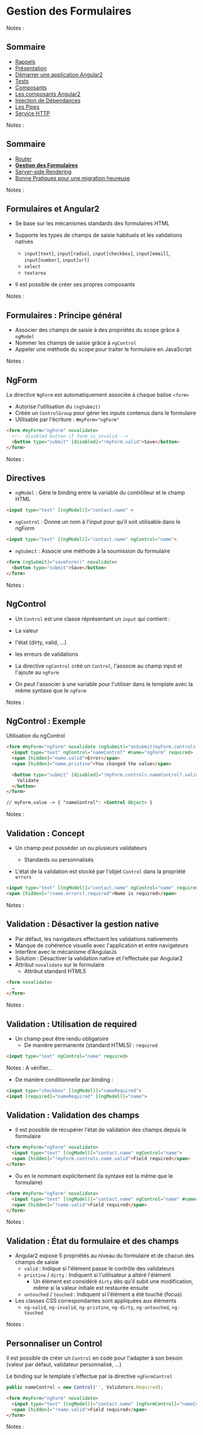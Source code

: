 # Gestion des Formulaires

<!-- .slide: class="page-title" -->

Notes :



## Sommaire

<!-- .slide: class="toc" -->

- [Rappels](#/1)
- [Présentation](#/2)
- [Démarrer une application Angular2](#/3)
- [Tests](#/4)
- [Composants](#/5)
- [Les composants Angular2](#/6)
- [Injection de Dépendances](#/7)
- [Les Pipes](#/8)
- [Service HTTP](#/9)

Notes :



## Sommaire

<!-- .slide: class="toc" -->

- [Router](#/10)
- **[Gestion des Formulaires](#/11)**
- [Server-side Rendering](#/12)
- [Bonne Pratiques pour une migration heureuse](#/13)

Notes :



## Formulaires et Angular2

- Se base sur les mécanismes standards des formulaires HTML
- Supporte les types de champs de saisie habituels et les validations natives
  - `input[text]`, `input[radio]`, `input[checkbox]`, `input[email]`, `input[number]`, `input[url]`
  - `select`
  - `textarea`

- Il est possible de créer ses propres composants

Notes :



## Formulaires : Principe général

- Associer des champs de saisie à des propriétés du scope grâce à `ngModel`
- Nommer les champs de saisie grâce à `ngControl`
- Appeler une méthode du scope pour traiter le formulaire en JavaScript

Notes :



## NgForm

La directive `NgForm` est automatiquement associée à chaque balise `<form>`

- Autorise l'utilisation du `(ngSubmit)`
- Créée un `ControlGroup` pour gérer les inputs contenus dans le formulaire
- Utilisable par l'écriture : `#myForm="ngForm"`

```html
<form #myForm="ngForm" novalidate>
  <!-- disabled button if form is invalid -->
  <button type="submit" [disabled]="!myForm.valid">Save</button>
</form>
```

Notes :



## Directives

- `ngModel` : Gère le binding entre la variable du contrôlleur et le champ HTML

```html
<input type="text" [(ngModel)]="contact.name" >
```

- `ngControl` : Donne un nom à l'input pour qu'il soit utilisable dans le ngForm

```html
<input type="text" [(ngModel)]="contact.name" ngControl="name">
```

- `ngSubmit` : Associe une méthode à la soumission du formulaire

```html
<form (ngSubmit)="saveForm()" novalidate>
  <button type="submit">Save</button>
</form>
```

Notes :



## NgControl
- Un `Control` est une classe réprésentant un `input` qui contient :
 - La valeur
 - l'état (dirty, valid, ...)
 - les erreurs de validations

- La directive `ngControl` créé un `Control`, l'associe au champ input et l'ajoute au `ngForm`
- On peut l'associer à une variable pour l'utiliser dans le template avec la même syntaxe que le `ngForm`

Notes :



## NgControl : Exemple
Utilisation du ngControl
```html
<form #myForm="ngForm" novalidate (ngSubmit)="onSubmit(myForm.controls)">
  <input type="text" ngControl="nameControl" #name="ngForm" required>
  <span [hidden]="name.valid">Error</span>
  <span [hidden]="name.pristine">You changed the value</span>

  <button type="submit" [disabled]="!myForm.controls.nameControl?.valid">
    Validate
  </button>
</form>

// myForm.value -> { "nameControl": <Control Object> }
```

Notes :



## Validation : Concept

- Un champ peut posséder un ou plusieurs validateurs
  - Standards ou personnalisés

- L'état de la validation est stocké par l'objet `Control` dans la propriété `errors`
```html
<input type="text" [(ngModel)]="contact.name" ngControl="name" required>
<span [hidden]="!name.errors?.required">Name is required</span>
```

Notes :



## Validation : Désactiver la gestion native

- Par défaut, les navigateurs effectuent les validations nativements
 - Manque de cohérence visuelle avec l'application et entre navigateurs
 - Interfère avec le mécanisme d'AngularJs
- Solution : Désactiver la validation native et l'effectuée par Angular2
- Attribut `novalidate` sur le formulaire
  - Attribut standard HTML5

```html
<form novalidate>
  …
</form>
```

Notes :



## Validation : Utilisation de required

- Un champ peut être rendu obligatoire
  - De manière permanente (standard HTML5) : `required`
```html
<input type="text" ngControl="name" required>
```

Notes :
A vérifier...
  - De manière conditionnelle par binding :
```html
<input type="checkbox" [(ngModel)]="nameRequired">
<input [required]="nameRequired" [(ngModel)]="name">
```



## Validation : Validation des champs

- Il est possible de récupérer l'état de validation des champs depuis le formulaire

```html
<form #myForm="ngForm" novalidate>
  <input type="text" [(ngModel)]="contact.name" ngControl="name">
  <span [hidden]="!myForm.controls.name.valid">Field required</span>
</form>
```

- Ou en le nommant explicitement (la syntaxe est la même que le formulaire)

```html
<form #myForm="ngForm" novalidate>
  <input type="text" [(ngModel)]="contact.name" ngControl="name" #name="ngForm">
  <span [hidden]="!name.valid">Field required</span>
</form>
```

Notes :



## Validation : État du formulaire et des champs

- Angular2 expose 5 propriétés au niveau du formulaire et de chacun des champs de saisie
  - `valid` : Indique si l'élément passe le contrôle des validateurs
  - `pristine` / `dirty` : Indiquent si l'utilisateur a altéré l'élément
    - Un élément est considéré `dirty` dès qu'il subit une modification, même si la valeur initiale est restaurée ensuite
  - `untouched` / `touched` : Indiquent si l'élément a été touché (focus)
- Les classes CSS correspondantes sont appliquées aux éléments
  - `ng-valid`, `ng-invalid`, `ng-pristine`, `ng-dirty`, `ng-untouched`, `ng-touched`

Notes :



## Personnaliser un Control

Il est possible de créer un `Control` en code pour l'adapter à son besoin (valeur par défaut, validateur personnalisé, ...)

Le binding sur le template s'effectue par la directive `ngFormControl`

```javascript
public nameControl = new Control('', Validators.Required);
```

```html
<form #myForm="ngForm" novalidate>
  <input type="text" [(ngModel)]="contact.name" [ngFormControl]="nameControl" #name="ngForm">
  <span [hidden]="!name.valid">Field required</span>
</form>
```

Notes :



<!-- .slide: class="page-questions" -->
